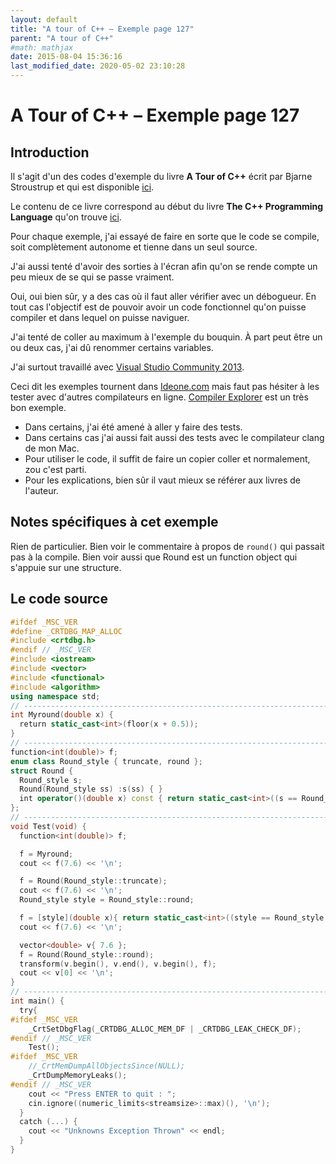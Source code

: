 ```yaml
---
layout: default
title: "A tour of C++ – Exemple page 127"
parent: "A tour of C++"
#math: mathjax
date: 2015-08-04 15:36:16
last_modified_date: 2020-05-02 23:10:28
---
```


# A Tour of C++ – Exemple page 127

## Introduction
Il s'agit d'un des codes d'exemple du livre **A Tour of C++** écrit par Bjarne Stroustrup et qui est disponible [ici](http://www.amazon.fr/Tour-C-Bjarne-Stroustrup/dp/0321958314/ref%3Dsr_1_1?ie=UTF8&qid=1416699327&sr=8-1&keywords=a+tour+of+c%2B%2B). 

Le contenu de ce livre correspond au début du livre **The C++ Programming Language** qu'on trouve [ici](http://www.amazon.fr/The-Programming-Language-Bjarne-Stroustrup/dp/0321563840/ref%3Dpd_sim_eb_3?ie=UTF8&refRID=0CR047TTJV1HA6CVA9XA).

Pour chaque exemple, j'ai essayé de faire en sorte que le code se compile, soit complètement autonome et tienne dans un seul source.

J'ai aussi tenté d'avoir des sorties à l'écran afin qu'on se rende compte un peu mieux de se qui se passe vraiment.

Oui, oui bien sûr, y a des cas où il faut aller vérifier avec un débogueur.
En tout cas l'objectif est de pouvoir avoir un code fonctionnel qu'on puisse compiler et dans lequel on puisse naviguer.

J'ai tenté de coller au maximum à l'exemple du bouquin. À part peut être un ou deux cas, j'ai dû renommer certains variables.

J'ai surtout travaillé avec [Visual Studio Community 2013](http://www.visualstudio.com/products/visual-studio-community-vs).

Ceci dit les exemples tournent dans [Ideone.com](http://ideone.com/) mais faut pas hésiter à les tester avec d'autres compilateurs en ligne. [Compiler Explorer](https://godbolt.org/) est un très bon exemple.

* Dans certains, j'ai été amené à aller y faire des tests.  
* Dans certains cas j'ai aussi fait aussi des tests avec le compilateur clang de mon Mac.  
* Pour utiliser le code, il suffit de faire un copier coller et normalement, zou c'est parti.  
* Pour les explications, bien sûr il vaut mieux se référer aux livres de l'auteur.  


## Notes spécifiques à cet exemple


Rien de particulier. Bien voir le commentaire à propos de `round()` qui passait pas à la compile. Bien voir aussi que Round est un function object qui s'appuie sur une structure.


## Le code source

```cpp
#ifdef _MSC_VER
#define _CRTDBG_MAP_ALLOC
#include <crtdbg.h>
#endif // _MSC_VER
#include <iostream>
#include <vector>
#include <functional>
#include <algorithm>
using namespace std;
// ----------------------------------------------------------------------------
int Myround(double x) {                                                         // conventional 4/5 rounding
  return static_cast<int>(floor(x + 0.5));
}
// ----------------------------------------------------------------------------
function<int(double)> f;                                                        // f can hold anything that can be called with a double and return an int
enum class Round_style { truncate, round };
struct Round {                                                                  // function object carrying a state
  Round_style s;
  Round(Round_style ss) :s(ss) { }
  int operator()(double x) const { return static_cast<int>((s == Round_style::round) ? (x + 0.5) : x); };
};
// ----------------------------------------------------------------------------
void Test(void) {
  function<int(double)> f;                                                      // f is a function object. See §5.5 p64

  f = Myround;                                                                  // Initially Myround was named round. Did not compile under MSVC. Now I use Myround
  cout << f(7.6) << '\n';                                                       // call through f to the function Myround

  f = Round(Round_style::truncate);
  cout << f(7.6) << '\n';                                                       // call the function object
  Round_style style = Round_style::round;

  f = [style](double x){ return static_cast<int>((style == Round_style::round) ? x + 0.5 : x); };
  cout << f(7.6) << '\n';                                                       // call the lambda

  vector<double> v{ 7.6 };
  f = Round(Round_style::round);
  transform(v.begin(), v.end(), v.begin(), f);                                  // pass to algorithm
  cout << v[0] << '\n';                                                         // transformed by the lambda
}
// ----------------------------------------------------------------------------
int main() {
  try{
#ifdef _MSC_VER
    _CrtSetDbgFlag(_CRTDBG_ALLOC_MEM_DF | _CRTDBG_LEAK_CHECK_DF);
#endif // _MSC_VER
    Test();
#ifdef _MSC_VER
    //_CrtMemDumpAllObjectsSince(NULL);                                         // Begins the dump since the start of program execution
    _CrtDumpMemoryLeaks();
#endif // _MSC_VER
    cout << "Press ENTER to quit : ";
    cin.ignore((numeric_limits<streamsize>::max)(), '\n');
  }
  catch (...) {
    cout << "Unknowns Exception Thrown" << endl;
  }
}
```

